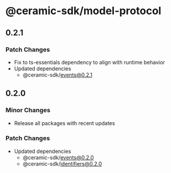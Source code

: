 # @ceramic-sdk/model-protocol

## 0.2.1

### Patch Changes

- Fix to ts-essentials dependency to align with runtime behavior
- Updated dependencies
  - @ceramic-sdk/events@0.2.1

## 0.2.0

### Minor Changes

- Release all packages with recent updates

### Patch Changes

- Updated dependencies
  - @ceramic-sdk/events@0.2.0
  - @ceramic-sdk/identifiers@0.2.0
